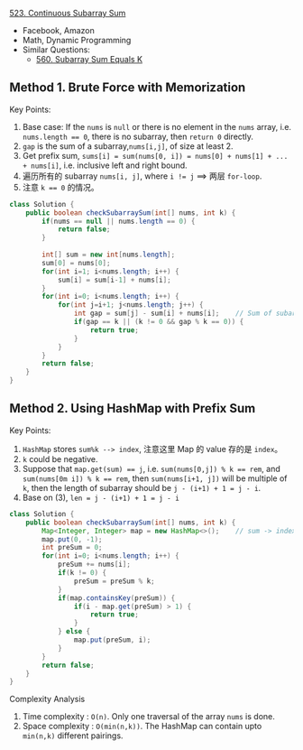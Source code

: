 [523. Continuous Subarray Sum](https://leetcode.com/problems/continuous-subarray-sum/)

* Facebook, Amazon
* Math, Dynamic Programming
* Similar Questions:
    * [560. Subarray Sum Equals K](https://leetcode.com/problems/subarray-sum-equals-k/)


## Method 1. Brute Force with Memorization
Key Points:
1. Base case: If the `nums` is `null` or there is no element in the `nums` array, i.e. `nums.length == 0`, there is no 
subarray, then `return 0` directly.
2. `gap` is the sum of a subarray,`nums[i,j]`, of size at least 2.
3. Get prefix sum, `sums[i] = sum(nums[0, i]) = nums[0] + nums[1] + ... + nums[i]`, i.e. inclusive left and right bound. 
4. 遍历所有的 subarray `nums[i, j]`, where `i != j` ==> 两层 `for-loop`.
5. 注意 `k == 0` 的情况。
```java
class Solution {
    public boolean checkSubarraySum(int[] nums, int k) {
        if(nums == null || nums.length == 0) {
            return false;
        }
        
        int[] sum = new int[nums.length];
        sum[0] = nums[0];
        for(int i=1; i<nums.length; i++) {
            sum[i] = sum[i-1] + nums[i];
        }
        for(int i=0; i<nums.length; i++) {
            for(int j=i+1; j<nums.length; j++) {
                int gap = sum[j] - sum[i] + nums[i];    // Sum of subarray `nums[i, j]`
                if(gap == k || (k != 0 && gap % k == 0)) {
                    return true;
                }
            }
        }
        return false;
    }
}
```


## Method 2. Using HashMap with Prefix Sum
Key Points:
1. `HashMap` stores `sum%k --> index`, 注意这里 Map 的 value 存的是 `index`。
2. `k` could be negative.
3. Suppose that `map.get(sum) == j`, i.e. `sum(nums[0,j]) % k == rem`, and `sum(nums[0m i]) % k == rem`, then `sum(nums[i+1, j])` 
will be multiple of `k`, then the length of subarray should be `j - (i+1) + 1 = j - i`.
4. Base on (3), `len = j - (i+1) + 1 = j - i`
```java
class Solution {
    public boolean checkSubarraySum(int[] nums, int k) {
        Map<Integer, Integer> map = new HashMap<>();    // sum -> index
        map.put(0, -1);
        int preSum = 0;
        for(int i=0; i<nums.length; i++) {
            preSum += nums[i];
            if(k != 0) {
                preSum = preSum % k;
            }
            if(map.containsKey(preSum)) {
                if(i - map.get(preSum) > 1) {
                    return true;
                }
            } else {
                map.put(preSum, i);
            }
        }
        return false;
    }
}
```
Complexity Analysis
1. Time complexity : `O(n)`. Only one traversal of the array `nums` is done.
2. Space complexity : `O(min(n,k))`. The HashMap can contain upto `min(n,k)` different pairings.
